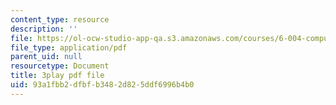 ```yaml
---
content_type: resource
description: ''
file: https://ol-ocw-studio-app-qa.s3.amazonaws.com/courses/6-004-computation-structures-spring-2017/93a1fbb2dfbfb3482d825ddf6996b4b0_Bzqpuuoq4bI.pdf
file_type: application/pdf
parent_uid: null
resourcetype: Document
title: 3play pdf file
uid: 93a1fbb2-dfbf-b348-2d82-5ddf6996b4b0
---
```

